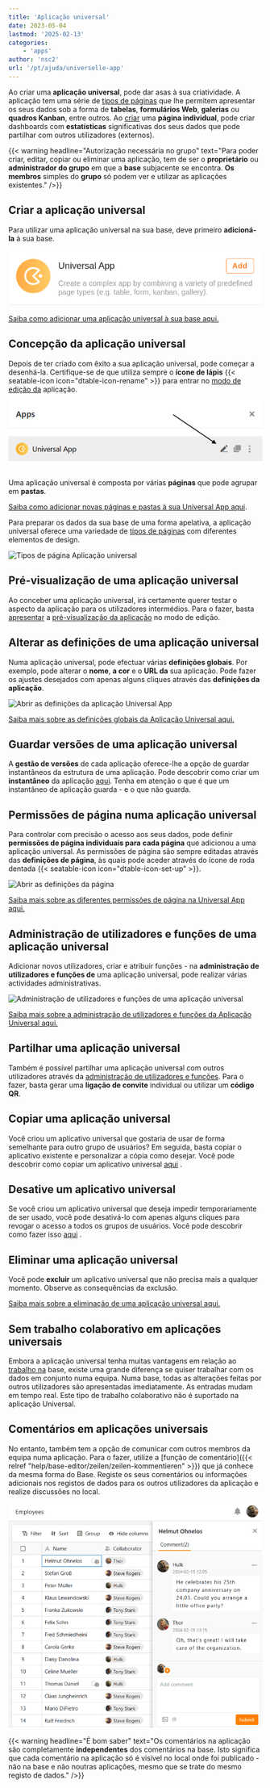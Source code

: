 ```yaml
---
title: 'Aplicação universal'
date: 2023-05-04
lastmod: '2025-02-13'
categories:
    - 'apps'
author: 'nsc2'
url: '/pt/ajuda/universelle-app'
---
```


Ao criar uma **aplicação universal**, pode dar asas à sua criatividade. A aplicação tem uma série de [tipos de páginas](https://seatable.io/pt/docs/apps/seitentypen-in-der-universellen-app/) que lhe permitem apresentar os seus dados sob a forma de **tabelas**, **formulários Web**, **galerias** ou **quadros Kanban**, entre outros. Ao [criar](https://seatable.io/pt/docs/apps/seiten-und-ordner-in-einer-universellen-app-anlegen-und-verwalten/) uma **página individual**, pode criar dashboards com **estatísticas** significativas dos seus dados que pode partilhar com outros utilizadores (externos).

{{< warning  headline="Autorização necessária no grupo"  text="Para poder criar, editar, copiar ou eliminar uma aplicação, tem de ser o **proprietário** ou **administrador do grupo** em que a **base** subjacente se encontra. **Os membros** simples do **grupo** só podem ver e utilizar as aplicações existentes." />}}

## Criar a aplicação universal

Para utilizar uma aplicação universal na sua base, deve primeiro **adicioná-la** à sua base.

![Criar a aplicação universal](images/universal-app-preview.png)

[Saiba como adicionar uma aplicação universal à sua base aqui.](https://seatable.io/pt/docs/apps/apps-zu-einer-base-hinzufuegen/)

## Concepção da aplicação universal

Depois de ter criado com êxito a sua aplicação universal, pode começar a desenhá-la. Certifique-se de que utiliza sempre o **ícone de lápis** {{< seatable-icon icon="dtable-icon-rename" >}} para entrar no [modo de edição da](https://seatable.io/pt/docs/apps/apps-bearbeiten/) aplicação.

![Editar aplicações](images/Apps-bearbeiten.png)

Uma aplicação universal é composta por várias **páginas** que pode agrupar em **pastas**.

[Saiba como adicionar novas páginas e pastas à sua Universal App aqui](https://seatable.io/pt/docs/apps/seiten-und-ordner-in-einer-universellen-app-anlegen-und-verwalten/).

Para preparar os dados da sua base de uma forma apelativa, a aplicação universal oferece uma variedade de [tipos de páginas](https://seatable.io/pt/docs/apps/seitentypen-in-der-universellen-app/) com diferentes elementos de design.

![Tipos de página Aplicação universal](https://seatable.io/wp-content/uploads/2023/05/Seitentypen-Universal-App.png)

## Pré-visualização de uma aplicação universal

Ao conceber uma aplicação universal, irá certamente querer testar o aspecto da aplicação para os utilizadores intermédios. Para o fazer, basta [apresentar](https://seatable.io/pt/docs/apps/die-vorschau-einer-app-anzeigen-lassen/) a [pré-visualização da aplicação](https://seatable.io/pt/docs/apps/die-vorschau-einer-app-anzeigen-lassen/) no modo de edição.

## Alterar as definições de uma aplicação universal

Numa aplicação universal, pode efectuar várias **definições globais**. Por exemplo, pode alterar o **nome**, **a cor** e o **URL da** sua aplicação. Pode fazer os ajustes desejados com apenas alguns cliques através das **definições da aplicação**.

![Abrir as definições da aplicação Universal App](https://seatable.io/wp-content/uploads/2023/05/global-settings-universal-app.png)

[Saiba mais sobre as definições globais da Aplicação Universal aqui.](https://seatable.io/pt/docs/apps/einstellungen-einer-universellen-app-aendern/)

## Guardar versões de uma aplicação universal

A **gestão de versões** de cada aplicação oferece-lhe a opção de guardar instantâneos da estrutura de uma aplicação. Pode descobrir como criar um **instantâneo** da aplicação [aqui](https://seatable.io/pt/docs/universelle-apps/versionsverwaltung-und-snapshots-einer-universellen-app/). Tenha em atenção o que é que um instantâneo de aplicação guarda - e o que não guarda.

## Permissões de página numa aplicação universal

Para controlar com precisão o acesso aos seus dados, pode definir **permissões de página individuais para** **cada página** que adicionou a uma aplicação universal. As permissões de página são sempre editadas através das **definições de página**, às quais pode aceder através do ícone de roda dentada {{< seatable-icon icon="dtable-icon-set-up" >}}.

![Abrir as definições da página](https://seatable.io/wp-content/uploads/2023/05/page-permissions-universal-app.png)

[Saiba mais sobre as diferentes permissões de página na Universal App aqui.](https://seatable.io/pt/docs/apps/seitenberechtigungen-in-einer-universellen-app/)

## Administração de utilizadores e funções de uma aplicação universal

Adicionar novos utilizadores, criar e atribuir funções - na **administração de utilizadores e funções de** uma aplicação universal, pode realizar várias actividades administrativas.

![Administração de utilizadores e funções de uma aplicação universal](https://seatable.io/wp-content/uploads/2023/05/open-user-and-role-management-1.png)

[Saiba mais sobre a administração de utilizadores e funções da Aplicação Universal aqui.](https://seatable.io/pt/docs/apps/benutzer-und-rollenverwaltung-einer-universellen-app/)

## Partilhar uma aplicação universal

Também é possível partilhar uma aplicação universal com outros utilizadores através da [administração de utilizadores e funções](https://seatable.io/pt/docs/apps/benutzer-und-rollenverwaltung-einer-universellen-app/). Para o fazer, basta gerar uma **ligação de convite** individual ou utilizar um **código QR**.

## Copiar uma aplicação universal

Você criou um aplicativo universal que gostaria de usar de forma semelhante para outro grupo de usuários? Em seguida, basta copiar o aplicativo existente e personalizar a cópia como desejar. Você pode descobrir como copiar um aplicativo universal [aqui](https://seatable.io/pt/docs/apps/apps-kopieren/) .

## Desative um aplicativo universal

Se você criou um aplicativo universal que deseja impedir temporariamente de ser usado, você pode desativá-lo com apenas alguns cliques para revogar o acesso a todos os grupos de usuários. Você pode descobrir como fazer isso [aqui](https://seatable.io/pt/docs/apps/apps-zeitweise-deaktivieren/) .

## Eliminar uma aplicação universal

Você pode **excluir** um aplicativo universal que não precisa mais a qualquer momento. Observe as consequências da exclusão.

[Saiba mais sobre a eliminação de uma aplicação universal aqui.](https://seatable.io/pt/?post_type=docs&p=24860)

## Sem trabalho colaborativo em aplicações universais

Embora a aplicação universal tenha muitas vantagens em relação ao [trabalho na](https://seatable.io/pt/docs/arbeiten-mit-bases/bases/) base, existe uma grande diferença se quiser trabalhar com os dados em conjunto numa equipa. Numa base, todas as alterações feitas por outros utilizadores são apresentadas imediatamente. As entradas mudam em tempo real. Este tipo de trabalho colaborativo não é suportado na aplicação Universal.

## Comentários em aplicações universais

No entanto, também tem a opção de comunicar com outros membros da equipa numa aplicação. Para o fazer, utilize a [função de comentário]({{< relref "help/base-editor/zeilen/zeilen-kommentieren" >}}) que já conhece da mesma forma do Base. Registe os seus comentários ou informações adicionais nos registos de dados para os outros utilizadores da aplicação e realize discussões no local.

![Função de comentário em aplicações universais](images/Kommentarfunktion-in-Universellen-Apps.png)

{{< warning  headline="É bom saber"  text="Os comentários na aplicação são completamente **independentes** dos comentários na base. Isto significa que cada comentário na aplicação só é visível no local onde foi publicado - não na base e não noutras aplicações, mesmo que se trate do mesmo registo de dados." />}}
